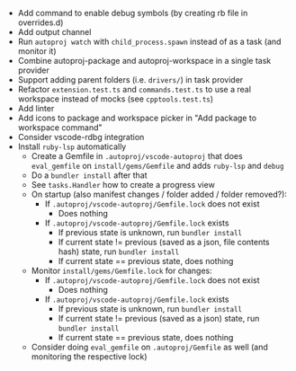 - Add command to enable debug symbols (by creating rb file in overrides.d)
- Add output channel
- Run `autoproj watch` with `child_process.spawn` instead of as a task (and monitor it)
- Combine autoproj-package and autoproj-workspace in a single task provider
- Support adding parent folders (i.e. `drivers/`) in task provider
- Refactor `extension.test.ts` and `commands.test.ts` to use a real workspace instead of mocks (see `cpptools.test.ts`)
- Add linter
- Add icons to package and workspace picker in "Add package to workspace command"
- Consider vscode-rdbg integration
- Install `ruby-lsp` automatically
  - Create a Gemfile in `.autoproj/vscode-autoproj` that does `eval_gemfile` on `install/gems/Gemfile` and adds `ruby-lsp` and `debug`
  - Do a `bundler install` after that
  - See `tasks.Handler` how to create a progress view
  - On startup (also manifest changes / folder added / folder removed?):
    - If `.autoproj/vscode-autoproj/Gemfile.lock` does not exist
      - Does nothing
    - If `.autoproj/vscode-autoproj/Gemfile.lock` exists
      - If previous state is unknown, run `bundler install`
      - If current state != previous (saved as a json, file contents hash) state, run `bundler install`
      - If current state == previous state, does nothing
  - Monitor `install/gems/Gemfile.lock` for changes:
    - If `.autoproj/vscode-autoproj/Gemfile.lock` does not exist
      - Does nothing
    - If `.autoproj/vscode-autoproj/Gemfile.lock` exists
      - If previous state is unknown, run `bundler install`
      - If current state != previous (saved as a json) state, run `bundler install`
      - If current state == previous state, does nothing
  - Consider doing `eval_gemfile` on `.autoproj/Gemfile` as well (and monitoring the respective lock)
